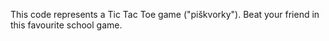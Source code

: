 This code represents a Tic Tac Toe game ("piškvorky"). Beat your friend in this favourite school game.
